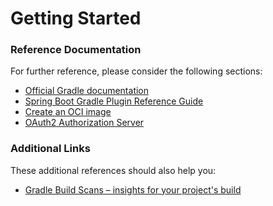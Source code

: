 # Getting Started

### Reference Documentation
For further reference, please consider the following sections:

* [Official Gradle documentation](https://docs.gradle.org)
* [Spring Boot Gradle Plugin Reference Guide](https://docs.spring.io/spring-boot/3.4.1/gradle-plugin)
* [Create an OCI image](https://docs.spring.io/spring-boot/3.4.1/gradle-plugin/packaging-oci-image.html)
* [OAuth2 Authorization Server](https://docs.spring.io/spring-boot/3.4.1/reference/web/spring-security.html#web.security.oauth2.authorization-server)

### Additional Links
These additional references should also help you:

* [Gradle Build Scans – insights for your project's build](https://scans.gradle.com#gradle)

